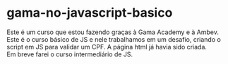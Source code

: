 # gama-no-javascript-basico
Este é um curso que estou fazendo graças à Gama Academy e à Ambev. Este é o curso básico de JS e nele trabalhamos em um desafio, criando o script em JS para validar um CPF. A página html já havia sido criada. <br> Em breve farei o curso intermediário de JS.

